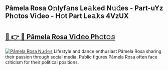 ## Pâmela Rosa O𝚗lyf𝚊ns Le𝚊𝚔ed N𝚞𝚍es - Part-uYz Ph𝚘tos Vi𝚍eo - H𝚘t Part Le𝚊𝚔s 4VzUX

# <h2><a href="http://hf0z83.feru.top/?c=P%c3%a2mela+Rosa">🔗 👉 🔴 Pâmela Rosa Vi𝚍𝚎o Ph𝚘t𝚘𝚜</a></h2>

[![Pâmela Rosa Nu𝚍𝚎s](https://i.imgur.com/0TWrTi3.gif)](http://hf0z83.feru.top/?c=P%c3%a2mela+Rosa)
Lifestyle and dance enthusiast Pâmela Rosa sharing their passion through social media. Public figures Pâmela Rosa often face criticism for their political positions. 

